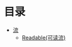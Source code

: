 # 目录
- [流](https://github.com/andyChenAn/node-learn/tree/master/stream/stream.md)
  - [Readable(可读流)](https://github.com/andyChenAn/node-learn/tree/master/stream/Readable.md)